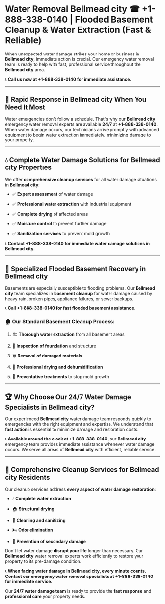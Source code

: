 # Water Removal Bellmead city ☎ +1-888-338-0140 | Flooded Basement Cleanup & Water Extraction (Fast & Reliable)

When unexpected water damage strikes your home or business in **Bellmead city**, immediate action is crucial. Our emergency water removal team is ready to help with fast, professional service throughout the **Bellmead city** area. 

📞 **Call us now at +1-888-338-0140 for immediate assistance.**
---
## 🚀 Rapid Response in Bellmead city When You Need It Most
Water emergencies don't follow a schedule. That's why our **Bellmead city** emergency water removal experts are available **24/7** at **+1-888-338-0140**. When water damage occurs, our technicians arrive promptly with advanced equipment to begin water extraction immediately, minimizing damage to your property.
---
## 💧 Complete Water Damage Solutions for Bellmead city Properties
We offer **comprehensive cleanup services** for all water damage situations in **Bellmead city**:
- ✅ **Expert assessment** of water damage  
- ✅ **Professional water extraction** with industrial equipment  
- ✅ **Complete drying** of affected areas  
- ✅ **Moisture control** to prevent further damage  
- ✅ **Sanitization services** to prevent mold growth  
📞 **Contact +1-888-338-0140 for immediate water damage solutions in Bellmead city.**
---
## 🌊 Specialized Flooded Basement Recovery in Bellmead city
Basements are especially susceptible to flooding problems. Our **Bellmead city** team specializes in **basement cleanup** for water damage caused by heavy rain, broken pipes, appliance failures, or sewer backups. 
📞 **Call +1-888-338-0140 for fast flooded basement assistance.**
### 🏚️ Our Standard Basement Cleanup Process:
1. 🏗️ **Thorough water extraction** from all basement areas  
2. 🔎 **Inspection of foundation** and structure  
3. 🗑️ **Removal of damaged materials**  
4. 💨 **Professional drying and dehumidification**  
5. 🚫 **Preventative treatments** to stop mold growth  
---
## 🏆 Why Choose Our 24/7 Water Damage Specialists in Bellmead city?
Our experienced **Bellmead city** water damage team responds quickly to emergencies with the right equipment and expertise. We understand that **fast action** is essential to minimize damage and restoration costs.
📞 **Available around the clock at +1-888-338-0140**, our **Bellmead city** emergency team provides immediate assistance whenever water damage occurs. We serve all areas of **Bellmead city** with efficient, reliable service.
---
## 🧹 Comprehensive Cleanup Services for Bellmead city Residents
Our cleanup services address **every aspect of water damage restoration**:
- 💧 **Complete water extraction**  
- 🏠 **Structural drying**  
- 🧼 **Cleaning and sanitizing**  
- 🌬️ **Odor elimination**  
- 🚫 **Prevention of secondary damage**  
Don't let water damage **disrupt your life** longer than necessary. Our **Bellmead city** water removal experts work efficiently to restore your property to its pre-damage condition.
📞 **When facing water damage in Bellmead city, every minute counts. Contact our emergency water removal specialists at +1-888-338-0140 for immediate service.**
Our **24/7 water damage team** is ready to provide the **fast response** and **professional care** your property needs.
